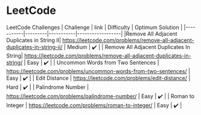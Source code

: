 # LeetCode
LeetCode Challenges
| Challenge | link | Difficulty | Optimum Solution |
|-----------|---------|-----------|------------------|
|Remove All Adjacent Duplicates in String II| https://leetcode.com/problems/remove-all-adjacent-duplicates-in-string-ii/ | Medium | ✔️ |
| Remove All Adjacent Duplicates In String| https://leetcode.com/problems/remove-all-adjacent-duplicates-in-string/ | Easy | ✔️ | 
| Uncommon Words from Two Sentences | https://leetcode.com/problems/uncommon-words-from-two-sentences/ | Easy | ✔️ |
| Edit Distance | https://leetcode.com/problems/edit-distance/ | Hard | ✔️ |
| Palindrome Number | https://leetcode.com/problems/palindrome-number/ | Easy | ✔️ |
| Roman to Integer | https://leetcode.com/problems/roman-to-integer/ | Easy | ✔️ |


